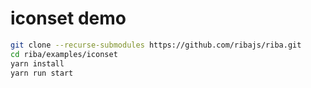 # iconset demo

```bash
git clone --recurse-submodules https://github.com/ribajs/riba.git
cd riba/examples/iconset
yarn install
yarn run start
```
